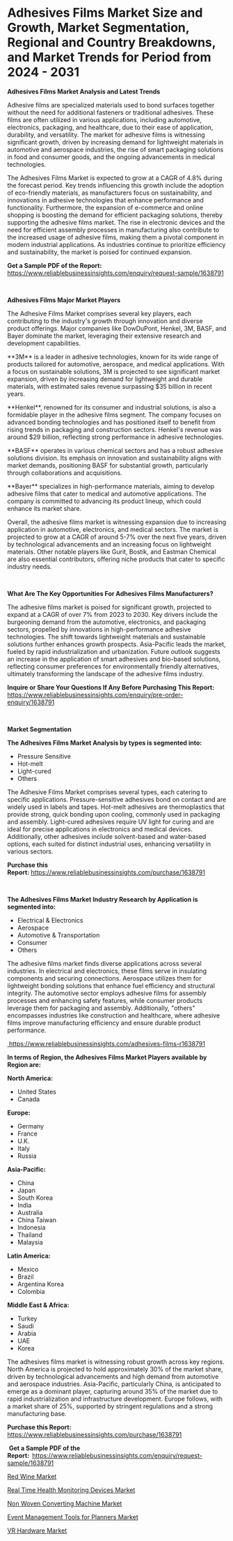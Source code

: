 <p><h1>Adhesives Films Market Size and Growth, Market Segmentation, Regional and Country Breakdowns, and Market Trends for Period from 2024 -  2031</h1></p><p><strong>Adhesives Films Market Analysis and Latest Trends</strong></p>
<p><p>Adhesive films are specialized materials used to bond surfaces together without the need for additional fasteners or traditional adhesives. These films are often utilized in various applications, including automotive, electronics, packaging, and healthcare, due to their ease of application, durability, and versatility. The market for adhesive films is witnessing significant growth, driven by increasing demand for lightweight materials in automotive and aerospace industries, the rise of smart packaging solutions in food and consumer goods, and the ongoing advancements in medical technologies.</p><p>The Adhesives Films Market is expected to grow at a CAGR of 4.8% during the forecast period. Key trends influencing this growth include the adoption of eco-friendly materials, as manufacturers focus on sustainability, and innovations in adhesive technologies that enhance performance and functionality. Furthermore, the expansion of e-commerce and online shopping is boosting the demand for efficient packaging solutions, thereby supporting the adhesive films market. The rise in electronic devices and the need for efficient assembly processes in manufacturing also contribute to the increased usage of adhesive films, making them a pivotal component in modern industrial applications. As industries continue to prioritize efficiency and sustainability, the market is poised for continued expansion.</p></p>
<p><strong>Get a Sample PDF of the Report:&nbsp;</strong> <a href="https://www.reliablebusinessinsights.com/enquiry/request-sample/1638791?utm_campaign=1135&utm_medium=2&utm_source=Github&utm_content=ia&utm_term=25092024&utm_id=adhesives-films">https://www.reliablebusinessinsights.com/enquiry/request-sample/1638791</a></p>
<p>&nbsp;</p>
<p><strong>Adhesives Films Major Market Players</strong></p>
<p><p>The Adhesive Films Market comprises several key players, each contributing to the industry's growth through innovation and diverse product offerings. Major companies like DowDuPont, Henkel, 3M, BASF, and Bayer dominate the market, leveraging their extensive research and development capabilities.</p><p>**3M** is a leader in adhesive technologies, known for its wide range of products tailored for automotive, aerospace, and medical applications. With a focus on sustainable solutions, 3M is projected to see significant market expansion, driven by increasing demand for lightweight and durable materials, with estimated sales revenue surpassing $35 billion in recent years.</p><p>**Henkel**, renowned for its consumer and industrial solutions, is also a formidable player in the adhesive films segment. The company focuses on advanced bonding technologies and has positioned itself to benefit from rising trends in packaging and construction sectors. Henkel's revenue was around $29 billion, reflecting strong performance in adhesive technologies.</p><p>**BASF** operates in various chemical sectors and has a robust adhesive solutions division. Its emphasis on innovation and sustainability aligns with market demands, positioning BASF for substantial growth, particularly through collaborations and acquisitions.</p><p>**Bayer** specializes in high-performance materials, aiming to develop adhesive films that cater to medical and automotive applications. The company is committed to advancing its product lineup, which could enhance its market share.</p><p>Overall, the adhesive films market is witnessing expansion due to increasing application in automotive, electronics, and medical sectors. The market is projected to grow at a CAGR of around 5-7% over the next five years, driven by technological advancements and an increasing focus on lightweight materials. Other notable players like Gurit, Bostik, and Eastman Chemical are also essential contributors, offering niche products that cater to specific industry needs.</p></p>
<p>&nbsp;</p>
<p><strong>What Are The Key Opportunities For Adhesives Films Manufacturers?</strong></p>
<p><p>The adhesive films market is poised for significant growth, projected to expand at a CAGR of over 7% from 2023 to 2030. Key drivers include the burgeoning demand from the automotive, electronics, and packaging sectors, propelled by innovations in high-performance adhesive technologies. The shift towards lightweight materials and sustainable solutions further enhances growth prospects. Asia-Pacific leads the market, fueled by rapid industrialization and urbanization. Future outlook suggests an increase in the application of smart adhesives and bio-based solutions, reflecting consumer preferences for environmentally friendly alternatives, ultimately transforming the landscape of the adhesive films industry.</p></p>
<p><strong>Inquire or Share Your Questions If Any Before Purchasing This Report:</strong> <a href="https://www.reliablebusinessinsights.com/enquiry/pre-order-enquiry/1638791?utm_campaign=1135&utm_medium=2&utm_source=Github&utm_content=ia&utm_term=25092024&utm_id=adhesives-films">https://www.reliablebusinessinsights.com/enquiry/pre-order-enquiry/1638791</a></p>
<p>&nbsp;</p>
<p><strong>Market Segmentation</strong></p>
<p><strong>The Adhesives Films Market Analysis by types is segmented into:</strong></p>
<p><ul><li>Pressure Sensitive</li><li>Hot-melt</li><li>Light-cured</li><li>Others</li></ul></p>
<p><p>The Adhesive Films Market comprises several types, each catering to specific applications. Pressure-sensitive adhesives bond on contact and are widely used in labels and tapes. Hot-melt adhesives are thermoplastics that provide strong, quick bonding upon cooling, commonly used in packaging and assembly. Light-cured adhesives require UV light for curing and are ideal for precise applications in electronics and medical devices. Additionally, other adhesives include solvent-based and water-based options, each suited for distinct industrial uses, enhancing versatility in various sectors.</p></p>
<p><strong>Purchase this Report:&nbsp;</strong><a href="https://www.reliablebusinessinsights.com/purchase/1638791?utm_campaign=1135&utm_medium=2&utm_source=Github&utm_content=ia&utm_term=25092024&utm_id=adhesives-films">https://www.reliablebusinessinsights.com/purchase/1638791</a></p>
<p>&nbsp;</p>
<p><strong>The Adhesives Films Market Industry Research by Application is segmented into:</strong></p>
<p><ul><li>Electrical & Electronics</li><li>Aerospace</li><li>Automotive & Transportation</li><li>Consumer</li><li>Others</li></ul></p>
<p><p>The adhesive films market finds diverse applications across several industries. In electrical and electronics, these films serve in insulating components and securing connections. Aerospace utilizes them for lightweight bonding solutions that enhance fuel efficiency and structural integrity. The automotive sector employs adhesive films for assembly processes and enhancing safety features, while consumer products leverage them for packaging and assembly. Additionally, "others" encompasses industries like construction and healthcare, where adhesive films improve manufacturing efficiency and ensure durable product performance.</p></p>
<p><a href="https://www.reliablebusinessinsights.com/adhesives-films-r1638791?utm_campaign=1135&utm_medium=2&utm_source=Github&utm_content=ia&utm_term=25092024&utm_id=adhesives-films">&nbsp;https://www.reliablebusinessinsights.com/adhesives-films-r1638791</a></p>
<p><strong>In terms of Region, the Adhesives Films Market Players available by Region are:</strong></p>
<p>
    <p> <strong> North America: </strong>
        <ul>
            <li>United States</li>
            <li>Canada</li>
        </ul>
        </p> 
    <p> <strong> Europe: </strong>
        <ul>
            <li>Germany</li>
            <li>France</li>
            <li>U.K.</li>
            <li>Italy</li>
            <li>Russia</li>
        </ul>
        </p> 
    <p> <strong> Asia-Pacific: </strong>
        <ul>
            <li>China</li>
            <li>Japan</li>
            <li>South Korea</li>
            <li>India</li>
            <li>Australia</li>
            <li>China Taiwan</li>
            <li>Indonesia</li>
            <li>Thailand</li>
            <li>Malaysia</li>
        </ul>
        </p> 
    <p> <strong> Latin America: </strong>
        <ul>
            <li>Mexico</li>
            <li>Brazil</li>
            <li>Argentina Korea</li>
            <li>Colombia</li>
        </ul>
        </p> 
    <p> <strong> Middle East & Africa: </strong>
        <ul>
            <li>Turkey</li>
            <li>Saudi</li>
            <li>Arabia</li>
            <li>UAE</li>
            <li>Korea</li>
        </ul>
    </p>
    </p>
<p><p>The adhesives films market is witnessing robust growth across key regions. North America is projected to hold approximately 30% of the market share, driven by technological advancements and high demand from automotive and aerospace industries. Asia-Pacific, particularly China, is anticipated to emerge as a dominant player, capturing around 35% of the market due to rapid industrialization and infrastructure development. Europe follows, with a market share of 25%, supported by stringent regulations and a strong manufacturing base.</p></p>
<p><strong>Purchase this Report: </strong><a href="https://www.reliablebusinessinsights.com/purchase/1638791?utm_campaign=1135&utm_medium=2&utm_source=Github&utm_content=ia&utm_term=25092024&utm_id=adhesives-films">https://www.reliablebusinessinsights.com/purchase/1638791</a></p>
<p>&nbsp;<strong>Get a Sample PDF of the Report:&nbsp;&nbsp;</strong><a href="https://www.reliablebusinessinsights.com/enquiry/request-sample/1638791?utm_campaign=1135&utm_medium=2&utm_source=Github&utm_content=ia&utm_term=25092024&utm_id=adhesives-films">https://www.reliablebusinessinsights.com/enquiry/request-sample/1638791</a></p>
<p><strong></strong></p>
<p><p><a href="https://www.linkedin.com/pulse/red-wine-market-share-analysis-growth-trends-forecasts-period-i76oe?trackingId=eS9a0GWFTdqExskUg6fqWA%3D%3D&utm_campaign=1135&utm_medium=2&utm_source=Github&utm_content=ia&utm_term=25092024&utm_id=adhesives-films">Red Wine Market</a></p><p><a href="https://www.linkedin.com/pulse/global-real-time-health-monitoring-devices-market-trends-analysis-shije?trackingId=bdOsbp5yRzCPOrhFiPNJSw%3D%3D&utm_campaign=1135&utm_medium=2&utm_source=Github&utm_content=ia&utm_term=25092024&utm_id=adhesives-films">Real Time Health Monitoring Devices Market</a></p><p><a href="https://medium.com/@afsanamia6/what-innovations-and-market-trends-are-shaping-the-non-woven-converting-machine-market-183997b1cceb?postPublishedType=repub&utm_campaign=1135&utm_medium=2&utm_source=Github&utm_content=ia&utm_term=25092024&utm_id=adhesives-films">Non Woven Converting Machine Market</a></p><p><a href="https://medium.com/@afsanamia6/event-management-tools-for-planners-market-a-global-and-regional-analysis-focus-on-end-user-584e6a0550bf?postPublishedType=repub&utm_campaign=1135&utm_medium=2&utm_source=Github&utm_content=ia&utm_term=25092024&utm_id=adhesives-films">Event Management Tools for Planners Market</a></p><p><a href="https://issuu.com/reportprime-2/docs/vr-hardware-market-size-2030.pptx_a44e7a25a2637a?utm_campaign=1135&utm_medium=2&utm_source=Github&utm_content=ia&utm_term=25092024&utm_id=adhesives-films">VR Hardware Market</a></p></p>